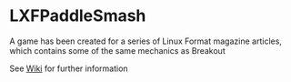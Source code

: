 # LXFPaddleSmash
A game has been created for a series of Linux Format magazine articles, which contains some of the same mechanics as Breakout

See [Wiki](https://github.com/mattmole/LXFPaddleSmash/wiki) for further information
